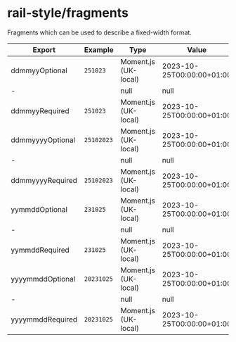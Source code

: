 # rail-style/fragments

Fragments which can be used to describe a fixed-width format.

| Export           | Example    | Type                 | Value                     |
|------------------|------------|----------------------|---------------------------|
| ddmmyyOptional   | `251023`   | Moment.js (UK-local) | 2023-10-25T00:00:00+01:00 |
| -                | `      `   | null                 | null                      |
| ddmmyyRequired   | `251023`   | Moment.js (UK-local) | 2023-10-25T00:00:00+01:00 |
| ddmmyyyyOptional | `25102023` | Moment.js (UK-local) | 2023-10-25T00:00:00+01:00 |
| -                | `      `   | null                 | null                      |
| ddmmyyyyRequired | `25102023` | Moment.js (UK-local) | 2023-10-25T00:00:00+01:00 |
| yymmddOptional   | `231025`   | Moment.js (UK-local) | 2023-10-25T00:00:00+01:00 |
| -                | `      `   | null                 | null                      |
| yymmddRequired   | `231025`   | Moment.js (UK-local) | 2023-10-25T00:00:00+01:00 |
| yyyymmddOptional | `20231025` | Moment.js (UK-local) | 2023-10-25T00:00:00+01:00 |
| -                | `      `   | null                 | null                      |
| yyyymmddRequired | `20231025` | Moment.js (UK-local) | 2023-10-25T00:00:00+01:00 |
